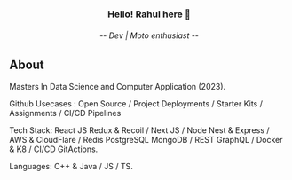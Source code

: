 <h3 align="center">Hello! Rahul here 👋</h3>
<h6 align="center">
-- Dev | Moto enthusiast --
<br/>

## About

Masters In Data Science and Computer Application (2023).

Github Usecases : Open Source / Project Deployments / Starter Kits / Assignments / CI/CD Pipelines 

Tech Stack: React JS Redux & Recoil / Next JS / Node Nest & Express / AWS & CloudFlare / Redis PostgreSQL MongoDB / REST GraphQL / Docker & K8 / CI/CD GitActions.

Languages: C++ & Java / JS / TS.
